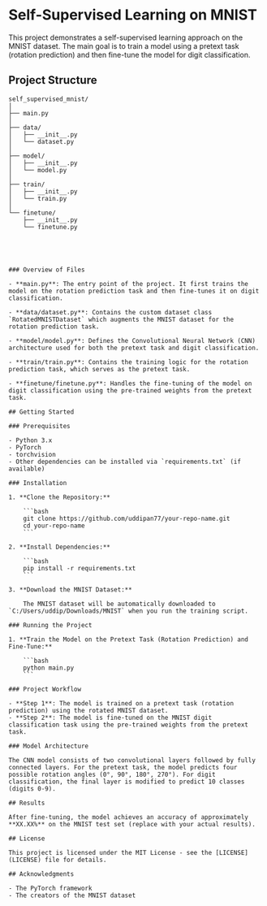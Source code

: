 # Self-Supervised Learning on MNIST

This project demonstrates a self-supervised learning approach on the MNIST dataset. The main goal is to train a model using a pretext task (rotation prediction) and then fine-tune the model for digit classification.

## Project Structure

```plaintext
self_supervised_mnist/
│
├── main.py
│
├── data/
│   ├── __init__.py
│   └── dataset.py
│
├── model/
│   ├── __init__.py
│   └── model.py
│
├── train/
│   ├── __init__.py
│   └── train.py
│
└── finetune/
    ├── __init__.py
    └── finetune.py





### Overview of Files

- **main.py**: The entry point of the project. It first trains the model on the rotation prediction task and then fine-tunes it on digit classification.

- **data/dataset.py**: Contains the custom dataset class `RotatedMNISTDataset` which augments the MNIST dataset for the rotation prediction task.

- **model/model.py**: Defines the Convolutional Neural Network (CNN) architecture used for both the pretext task and digit classification.

- **train/train.py**: Contains the training logic for the rotation prediction task, which serves as the pretext task.

- **finetune/finetune.py**: Handles the fine-tuning of the model on digit classification using the pre-trained weights from the pretext task.

## Getting Started

### Prerequisites

- Python 3.x
- PyTorch
- torchvision
- Other dependencies can be installed via `requirements.txt` (if available)

### Installation

1. **Clone the Repository:**

    ```bash
    git clone https://github.com/uddipan77/your-repo-name.git
    cd your-repo-name
    ```

2. **Install Dependencies:**

    ```bash
    pip install -r requirements.txt
    ```

3. **Download the MNIST Dataset:**

    The MNIST dataset will be automatically downloaded to `C:/Users/uddip/Downloads/MNIST` when you run the training script.

### Running the Project

1. **Train the Model on the Pretext Task (Rotation Prediction) and Fine-Tune:**

    ```bash
    python main.py
    ```

### Project Workflow

- **Step 1**: The model is trained on a pretext task (rotation prediction) using the rotated MNIST dataset.
- **Step 2**: The model is fine-tuned on the MNIST digit classification task using the pre-trained weights from the pretext task.

### Model Architecture

The CNN model consists of two convolutional layers followed by fully connected layers. For the pretext task, the model predicts four possible rotation angles (0°, 90°, 180°, 270°). For digit classification, the final layer is modified to predict 10 classes (digits 0-9).

## Results

After fine-tuning, the model achieves an accuracy of approximately **XX.XX%** on the MNIST test set (replace with your actual results).

## License

This project is licensed under the MIT License - see the [LICENSE](LICENSE) file for details.

## Acknowledgments

- The PyTorch framework
- The creators of the MNIST dataset
